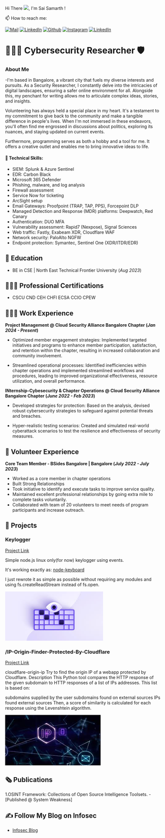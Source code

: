 Hi There <img src="https://raw.githubusercontent.com/MartinHeinz/MartinHeinz/master/wave.gif" width="30px">, I'm Sai Samarth !

📫 How to reach me: 

  [<img target="_blank" src="https://img.icons8.com/bubbles/100/000000/email.png" title="Mail">](mailto:saisamarth.infosec@gmail.com)
 [<img target="_blank" src="https://img.icons8.com/bubbles/100/000000/linkedin.png" title="LinkedIn">](https://linkedin.com/in/cybersamarth) [<img target="_blank" src="https://img.icons8.com/bubbles/100/000000/github.png" title="Github">](https://github.com/cybersamarth) [<img target="_blank" src="https://img.icons8.com/bubbles/100/000000/instagram-new.png" title="Instagram">](https://instagram.com/cybersamarth/) [<img target="_blank" src="https://img.icons8.com/bubbles/100/000000/twitter-squared.png" title="LinkedIn">](https://twitter.com/cybersamarth) 

# 👨🏻‍💻 Cybersecurity Researcher 🛡️

###  About Me
-I'm based in Bangalore, a vibrant city that fuels my diverse interests and pursuits. As a Security Researcher, I constantly delve into the intricacies of digital landscapes, ensuring a safer online environment for all. Alongside this, my penchant for writing allows me to articulate complex ideas, stories, and insights.

Volunteering has always held a special place in my heart. It's a testament to my commitment to give back to the community and make a tangible difference in people's lives. When I'm not immersed in these endeavors, you'll often find me engrossed in discussions about politics, exploring its nuances, and staying updated on current events.

Furthermore, programming serves as both a hobby and a tool for me. It offers a creative outlet and enables me to bring innovative ideas to life.

#### 🦾 Technical Skills: 
- SIEM: Splunk & Azure Sentinel
- EDR: Carbon Black
- Microsoft 365 Defender
- Phishing, malware, and log analysis
- Firewall assessment
- Service Now for ticketing
- ArcSight setup
- Email Gateways: Proofpoint (TRAP, TAP, PPS), Forcepoint DLP
- Managed Detection and Response (MDR) platforms: Deepwatch, Red Canary
- Authentication: DUO MFA
- Vulnerability assessment: Rapid7 (Nexpose), Signal Sciences
- Web traffic: Fastly, Exabeam XDR, Cloudflare WAF
- Network security: PaloAlto NGFW
- Endpoint protection: Symantec, Sentinel One (XDR/ITDR/EDR)

  
## 🏫 Education
- BE in CSE | North East Technical Frontier University (_Aug 2023_)
             		
## 👨🏼‍🎓 Professional Certifications
- CSCU   CND    CEH    CHFI   ECSA    CCIO    CPEW

## 🧑🏻‍💼 Work Experience
**Project Management @ Cloud Security Alliance Bangalore Chapter (_Jan 2024 - Present_)**
- Optimized member engagement strategies: Implemented targeted initiatives and programs to enhance member participation, satisfaction, and retention within the chapter, resulting in increased collaboration and community involvement.

- Streamlined operational processes: Identified inefficiencies within chapter operations and implemented streamlined workflows and procedures, leading to improved organizational effectiveness, resource utilization, and overall performance.

**INternship-Cybesecurity & Chapter Operations @ Cloud Security Alliance Bangalore Chapter (_June 2022 - Feb 2023_)**
- Developed strategies for protection: Based on the analysis, devised robust cybersecurity strategies to safeguard against potential threats and breaches.

- Hyper-realistic testing scenarios: Created and simulated real-world cyberattack scenarios to test the resilience and effectiveness of security measures.

## 🤝 Volunteer Experience
**Core Team Member -  BSides Bangalore | Bangalore (_July 2022 - July 2023_)**
-	Worked as a core member in chapter operations
-	Built Strong Relationships
-	Took initiative to identify and execute tasks to improve service quality.
-	Maintained excellent professional relationships by going extra mile to complete tasks voluntarily.
-	Collaborated with team of 20 volunteers to meet needs of program participants and increase outreach.


## 🔭 Projects
### Keylogger
[Project Link](https://github.com/cybersamarth/Keylogger)

Simple node.js linux only(for now) keylogger using events.

It's working exactly as: [node-keyboard](https://github.com/Bornholm/node-keyboard)

I just rewrote it as simple as possible without requiring any modules and using fs.createReadStream instead of fs.open.

![Key_Logger](/assets/img/keylogger_img.jpg)

### /IP-Origin-Finder-Protected-By-Cloudflare
[Project Link](https://github.com/cybersamarth/IP-Origin-Finder-Protected-By-Cloudflare)

cloudflare-origin-ip
Try to find the origin IP of a webapp protected by Cloudflare.
Description
This Python tool compares the HTTP response of the given subdomain to HTTP responses of a list of IPs addresses. This list is based on:

subdomains supplied by the user
subdomains found on external sources
IPs found external sources
Then, a score of similarity is calculated for each response using the Levenshtein algorithm.

![IP](/assets/img/ip-orgin.jpg)


## 🗞️ Publications
1.OSINT Framework: Collections of Open Source Intelligence Toolsets. -[Published @ System Weakness]


## ✍ Follow My Blog on Infosec

- [Infosec Blog](https://medium.com/@cybersamarth)
